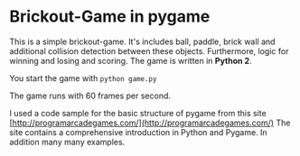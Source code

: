 # Brickout-Game in pygame

This is a simple brickout-game. It's includes ball, paddle, brick wall 
and additional collision detection between these objects. Furthermore, logic for winning and losing and
scoring. The game is written in **Python 2**. 

You start the game with ```python game.py```

The game runs with 60 frames per second. 

I used a code sample for the basic structure of pygame from this site [http://programarcadegames.com/](http://programarcadegames.com/)
The site contains a comprehensive introduction in Python and Pygame. In addition many many examples.

